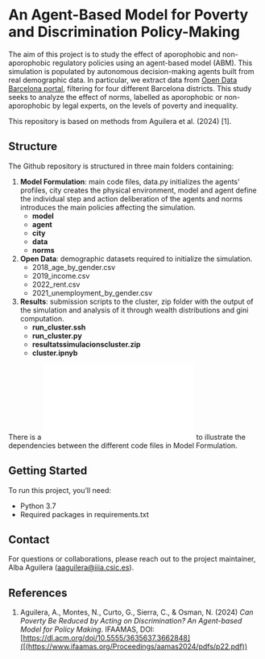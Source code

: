 # An Agent-Based Model for Poverty and Discrimination Policy-Making

The aim of this project is to study the effect of aporophobic and non-aporophobic regulatory policies using an agent-based model (ABM). This simulation is populated by autonomous decision-making agents built from real demographic data. In particular, we extract data from [Open Data Barcelona portal](https://opendata-ajuntament.barcelona.cat/), filtering for four different Barcelona districts. This study seeks to analyze the effect of norms, labelled as aporophobic or non-aporophobic by legal experts, on the levels of poverty and inequality. 

This repository is based on methods from Aguilera et al. (2024) [1].

## Structure
The Github repository is structured in three main folders containing: 

1. **Model Formulation**: main code files, data.py initializes the agents' profiles, city creates the physical environment, model and agent define the individual step and action deliberation of the agents and norms introduces the main policies affecting the simulation.
   - **model**
   - **agent**
   - **city**
   - **data**
   - **norms**
3. **Open Data**: demographic datasets required to initialize the simulation.
   - 2018_age_by_gender.csv
   - 2019_income.csv
   - 2022_rent.csv
   - 2021_unemployment_by_gender.csv
5. **Results**: submission scripts to the cluster, zip folder with the output of the simulation and analysis of it through wealth distributions and gini computation.
   - **run_cluster.ssh**
   - **run_cluster.py**
   - **resultatssimulacionscluster.zip**
   - **cluster.ipnyb**

There is a ![UML diagram](diagram.mmd) to illustrate the dependencies between the different code files in Model Formulation. 

## Getting Started 
To run this project, you’ll need:

- Python 3.7
- Required packages in requirements.txt

## Contact

For questions or collaborations, please reach out to the project maintainer, Alba Aguilera (aaguilera@iiia.csic.es).

## References

1. Aguilera, A., Montes, N., Curto, G., Sierra, C., & Osman, N. (2024) *Can Poverty Be Reduced by Acting on Discrimination? An Agent-based Model for Policy Making*. IFAAMAS, DOI: [https://dl.acm.org/doi/10.5555/3635637.3662848]([(https://www.ifaamas.org/Proceedings/aamas2024/pdfs/p22.pdf))



